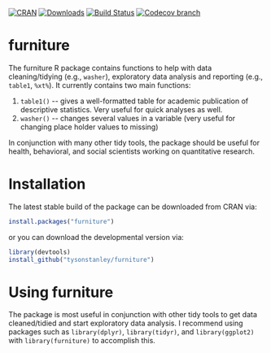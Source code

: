 [![CRAN](http://www.r-pkg.org/badges/version/furniture)](http://www.r-pkg.org/badges/version/furniture)
[![Downloads](http://cranlogs.r-pkg.org/badges/grand-total/furniture)](http://cranlogs.r-pkg.org/badges/grand-total/furniture)
[![Build Status](https://travis-ci.org/TysonStanley/furniture.svg?branch=master)](https://travis-ci.org/TysonStanley/furniture)
[![Codecov branch](https://img.shields.io/codecov/c/github/codecov/tysonstanley/master.svg?maxAge=2592000)](https://codecov.io/github/tysonstanley/furniture?branch=master)

# furniture

The furniture R package contains functions to help with data cleaning/tidying (e.g., `washer`), exploratory data analysis and reporting (e.g., `table1`, `%xt%`). It currently contains two main functions:

1. `table1()` -- gives a well-formatted table for academic publication of descriptive statistics. Very useful for quick analyses as well.
2. `washer()` -- changes several values in a variable (very useful for changing place holder values to missing)

In conjunction with many other tidy tools, the package should be useful for health, behavioral, and social scientists working on quantitative research.

# Installation

The latest stable build of the package can be downloaded from CRAN via:

```r
install.packages("furniture")
```

or you can download the developmental version via:

```r
library(devtools)
install_github("tysonstanley/furniture")
```


# Using furniture

The package is most useful in conjunction with other tidy tools to get data cleaned/tidied and start exploratory data analysis. I recommend using packages such as `library(dplyr)`, `library(tidyr)`, and `library(ggplot2)` with `library(furniture)` to accomplish this.



